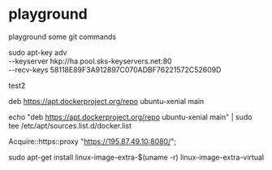 # playground
playground some git commands


sudo apt-key adv \
               --keyserver hkp://ha.pool.sks-keyservers.net:80 \
               --recv-keys 58118E89F3A912897C070ADBF76221572C52609D


test2

deb https://apt.dockerproject.org/repo ubuntu-xenial main


echo "deb https://apt.dockerproject.org/repo ubuntu-xenial main" | sudo tee /etc/apt/sources.list.d/docker.list

Acquire::https::proxy "https://195.87.49.10:8080/";

sudo apt-get install linux-image-extra-$(uname -r) linux-image-extra-virtual
